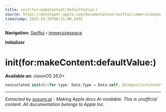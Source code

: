 ```yaml
---
title: init(for:makeContent:defaultValue:)
source: https://developer.apple.com/documentation/swiftui/immersivespace/init(for:makecontent:defaultvalue:)
timestamp: 2025-10-29T00:11:00.243Z
---
```


**Navigation:** [Swiftui](/documentation/swiftui) › [immersivespace](/documentation/swiftui/immersivespace)

**Initializer**

# init(for:makeContent:defaultValue:)

**Available on:** visionOS 26.0+

```swift
nonisolated init<C>(for type: Data.Type = Data.self, @CompositorContentBuilder makeContent: @escaping (Binding<Data>) -> C, defaultValue: @escaping () -> Data) where Content == CompositorContentBuilder.Content<C>, C : CompositorContent
```

---

*Extracted by [sosumi.ai](https://sosumi.ai) - Making Apple docs AI-readable.*
*This is unofficial content. All documentation belongs to Apple Inc.*
